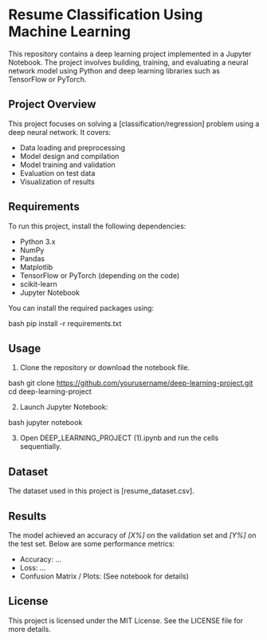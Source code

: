 # Resume Classification Using Machine Learning 

This repository contains a deep learning project implemented in a Jupyter Notebook. The project involves building, training, and evaluating a neural network model using Python and deep learning libraries such as TensorFlow or PyTorch.

## Project Overview

This project focuses on solving a \[classification/regression] problem using a deep neural network. It covers:

* Data loading and preprocessing
* Model design and compilation
* Model training and validation
* Evaluation on test data
* Visualization of results

## Requirements

To run this project, install the following dependencies:

* Python 3.x
* NumPy
* Pandas
* Matplotlib
* TensorFlow or PyTorch (depending on the code)
* scikit-learn
* Jupyter Notebook

You can install the required packages using:

bash
pip install -r requirements.txt


## Usage

1. Clone the repository or download the notebook file.

bash
git clone https://github.com/yourusername/deep-learning-project.git
cd deep-learning-project


2. Launch Jupyter Notebook:

bash
jupyter notebook


3. Open DEEP_LEARNING_PROJECT (1).ipynb and run the cells sequentially.

## Dataset

The dataset used in this project is \[resume_dataset.csv]. 

## Results

The model achieved an accuracy of *\[X%]* on the validation set and *\[Y%]* on the test set. Below are some performance metrics:

* Accuracy: ...
* Loss: ...
* Confusion Matrix / Plots: (See notebook for details)

## License

This project is licensed under the MIT License. See the LICENSE file for more details.
